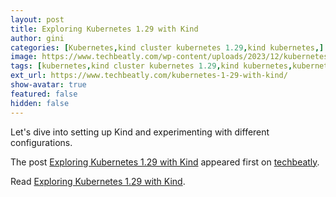 ```yaml
---
layout: post
title: Exploring Kubernetes 1.29 with Kind
author: gini
categories: [Kubernetes,kind cluster kubernetes 1.29,kind kubernetes,]
image: https://www.techbeatly.com/wp-content/uploads/2023/12/kubernetes-1-29-with-kind-1024x576.png
tags: [kubernetes,kind cluster kubernetes 1.29,kind kubernetes,kubernetes using kind,kubetnetes 1.29 using kind,quick kubernetes cluster,]
ext_url: https://www.techbeatly.com/kubernetes-1-29-with-kind/
show-avatar: true
featured: false
hidden: false
---
```


<p>Let's dive into setting up Kind and experimenting with different configurations.</p>
<p>The post <a href="https://www.techbeatly.com/kubernetes-1-29-with-kind/">Exploring Kubernetes 1.29 with Kind</a> appeared first on <a href="https://www.techbeatly.com">techbeatly</a>.</p>

Read [Exploring Kubernetes 1.29 with Kind](https://www.techbeatly.com/kubernetes-1-29-with-kind/).